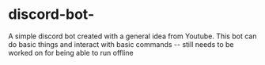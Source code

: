 # discord-bot-
A simple discord bot created with a general idea from Youtube. This bot can do basic things and interact with basic commands -- still needs to be worked on for being able to run offline

